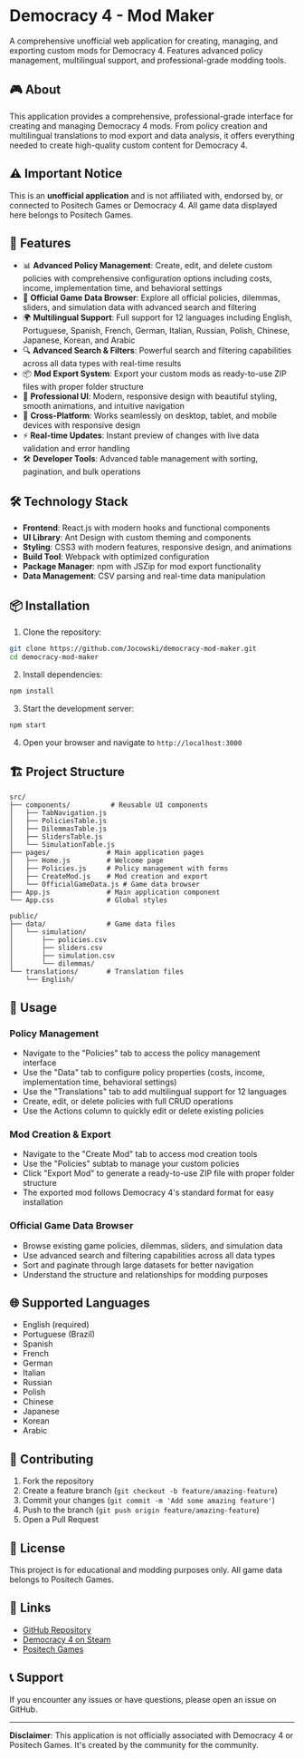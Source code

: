 # Democracy 4 - Mod Maker

A comprehensive unofficial web application for creating, managing, and exporting custom mods for Democracy 4. Features advanced policy management, multilingual support, and professional-grade modding tools.

## 🎮 About

This application provides a comprehensive, professional-grade interface for creating and managing Democracy 4 mods. From policy creation and multilingual translations to mod export and data analysis, it offers everything needed to create high-quality custom content for Democracy 4.

## ⚠️ Important Notice

This is an **unofficial application** and is not affiliated with, endorsed by, or connected to Positech Games or Democracy 4. All game data displayed here belongs to Positech Games.

## 🚀 Features

- 📊 **Advanced Policy Management**: Create, edit, and delete custom policies with comprehensive configuration options including costs, income, implementation time, and behavioral settings
- 🎯 **Official Game Data Browser**: Explore all official policies, dilemmas, sliders, and simulation data with advanced search and filtering
- 🌍 **Multilingual Support**: Full support for 12 languages including English, Portuguese, Spanish, French, German, Italian, Russian, Polish, Chinese, Japanese, Korean, and Arabic
- 🔍 **Advanced Search & Filters**: Powerful search and filtering capabilities across all data types with real-time results
- 📦 **Mod Export System**: Export your custom mods as ready-to-use ZIP files with proper folder structure
- 🎨 **Professional UI**: Modern, responsive design with beautiful styling, smooth animations, and intuitive navigation
- 📱 **Cross-Platform**: Works seamlessly on desktop, tablet, and mobile devices with responsive design
- ⚡ **Real-time Updates**: Instant preview of changes with live data validation and error handling
- 🛠️ **Developer Tools**: Advanced table management with sorting, pagination, and bulk operations

## 🛠️ Technology Stack

- **Frontend**: React.js with modern hooks and functional components
- **UI Library**: Ant Design with custom theming and components
- **Styling**: CSS3 with modern features, responsive design, and animations
- **Build Tool**: Webpack with optimized configuration
- **Package Manager**: npm with JSZip for mod export functionality
- **Data Management**: CSV parsing and real-time data manipulation

## 📦 Installation

1. Clone the repository:
```bash
git clone https://github.com/Jocowski/democracy-mod-maker.git
cd democracy-mod-maker
```

2. Install dependencies:
```bash
npm install
```

3. Start the development server:
```bash
npm start
```

4. Open your browser and navigate to `http://localhost:3000`

## 🏗️ Project Structure

```
src/
├── components/          # Reusable UI components
│   ├── TabNavigation.js
│   ├── PoliciesTable.js
│   ├── DilemmasTable.js
│   ├── SlidersTable.js
│   └── SimulationTable.js
├── pages/              # Main application pages
│   ├── Home.js         # Welcome page
│   ├── Policies.js     # Policy management with forms
│   ├── CreateMod.js    # Mod creation and export
│   └── OfficialGameData.js # Game data browser
├── App.js              # Main application component
└── App.css             # Global styles

public/
├── data/               # Game data files
│   └── simulation/
│       ├── policies.csv
│       ├── sliders.csv
│       ├── simulation.csv
│       └── dilemmas/
└── translations/       # Translation files
    └── English/
```

## 🎯 Usage

### Policy Management
- Navigate to the "Policies" tab to access the policy management interface
- Use the "Data" tab to configure policy properties (costs, income, implementation time, behavioral settings)
- Use the "Translations" tab to add multilingual support for 12 languages
- Create, edit, or delete policies with full CRUD operations
- Use the Actions column to quickly edit or delete existing policies

### Mod Creation & Export
- Navigate to the "Create Mod" tab to access mod creation tools
- Use the "Policies" subtab to manage your custom policies
- Click "Export Mod" to generate a ready-to-use ZIP file with proper folder structure
- The exported mod follows Democracy 4's standard format for easy installation

### Official Game Data Browser
- Browse existing game policies, dilemmas, sliders, and simulation data
- Use advanced search and filtering capabilities across all data types
- Sort and paginate through large datasets for better navigation
- Understand the structure and relationships for modding purposes

## 🌐 Supported Languages

- English (required)
- Portuguese (Brazil)
- Spanish
- French
- German
- Italian
- Russian
- Polish
- Chinese
- Japanese
- Korean
- Arabic

## 🤝 Contributing

1. Fork the repository
2. Create a feature branch (`git checkout -b feature/amazing-feature`)
3. Commit your changes (`git commit -m 'Add some amazing feature'`)
4. Push to the branch (`git push origin feature/amazing-feature`)
5. Open a Pull Request

## 📄 License

This project is for educational and modding purposes only. All game data belongs to Positech Games.

## 🔗 Links

- [GitHub Repository](https://github.com/Jocowski/democracy-mod-maker)
- [Democracy 4 on Steam](https://store.steampowered.com/app/1410710/Democracy_4/)
- [Positech Games](https://positech.co.uk/)

## 📞 Support

If you encounter any issues or have questions, please open an issue on GitHub.

---

**Disclaimer**: This application is not officially associated with Democracy 4 or Positech Games. It's created by the community for the community.
